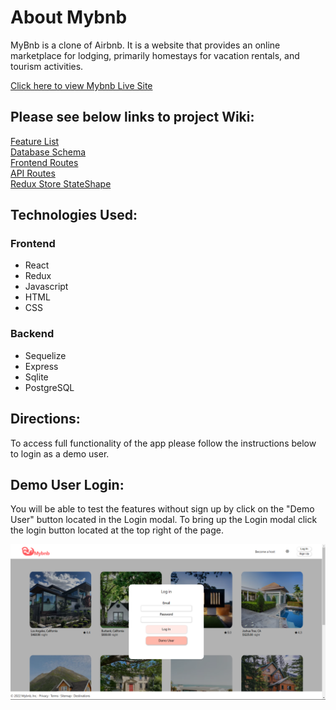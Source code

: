 # About Mybnb

MyBnb is a clone of Airbnb. It is a website that provides an online marketplace for lodging, primarily homestays for vacation rentals, and tourism activities.

[Click here to view Mybnb Live Site](https://airbnb-clone-jk.herokuapp.com/)

## Please see below links to project Wiki:
[Feature List](https://github.com/JayWhyKay/airbnbjyk/wiki/Feature-List) \
[Database Schema](https://github.com/JayWhyKay/airbnbjyk/wiki/Database-Schema) \
[Frontend Routes](https://github.com/JayWhyKay/airbnbjyk/wiki/Frontend-Routes) \
[API Routes](https://github.com/JayWhyKay/airbnbjyk/wiki/API-Routes) \
[Redux Store StateShape](https://github.com/JayWhyKay/airbnbjyk/wiki/Mybnb-Redux-State)


## Technologies Used:

### Frontend
- React
- Redux
- Javascript
- HTML
- CSS

### Backend
- Sequelize
- Express
- Sqlite
- PostgreSQL

## Directions:
To access full functionality of the app please follow the instructions below to login as a demo user.

## Demo User Login:

You will be able to test the features without sign up by click on the "Demo User" button located in the Login modal. To bring up the Login modal click the login button located at the top right of the page. 

<img width="1681" alt="Screen Shot 2022-07-26 at 1 49 53 PM" src="https://github.com/JayWhyKay/airbnbjyk/blob/main/login.png">
